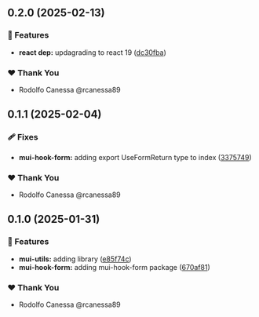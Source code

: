 ## 0.2.0 (2025-02-13)

### 🚀 Features

- **react dep:** updagrading to react 19 ([dc30fba](https://github.com/rcanessa89/my-shared/commit/dc30fba))

### ❤️ Thank You

- Rodolfo Canessa @rcanessa89

## 0.1.1 (2025-02-04)

### 🩹 Fixes

- **mui-hook-form:** adding export UseFormReturn type to index ([3375749](https://github.com/rcanessa89/my-shared/commit/3375749))

### ❤️ Thank You

- Rodolfo Canessa @rcanessa89

## 0.1.0 (2025-01-31)

### 🚀 Features

- **mui-utils:** adding library ([e85f74c](https://github.com/rcanessa89/my-shared/commit/e85f74c))
- **mui-hook-form:** adding mui-hook-form package ([670af81](https://github.com/rcanessa89/my-shared/commit/670af81))

### ❤️ Thank You

- Rodolfo Canessa @rcanessa89
